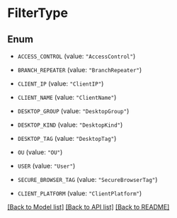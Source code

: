 # FilterType

## Enum


* `ACCESS_CONTROL` (value: `"AccessControl"`)

* `BRANCH_REPEATER` (value: `"BranchRepeater"`)

* `CLIENT_IP` (value: `"ClientIP"`)

* `CLIENT_NAME` (value: `"ClientName"`)

* `DESKTOP_GROUP` (value: `"DesktopGroup"`)

* `DESKTOP_KIND` (value: `"DesktopKind"`)

* `DESKTOP_TAG` (value: `"DesktopTag"`)

* `OU` (value: `"OU"`)

* `USER` (value: `"User"`)

* `SECURE_BROWSER_TAG` (value: `"SecureBrowserTag"`)

* `CLIENT_PLATFORM` (value: `"ClientPlatform"`)


[[Back to Model list]](../README.md#documentation-for-models) [[Back to API list]](../README.md#documentation-for-api-endpoints) [[Back to README]](../README.md)


